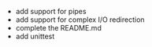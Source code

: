- add support for pipes
- add support for complex I/O redirection
- complete the README.md
- add unittest
